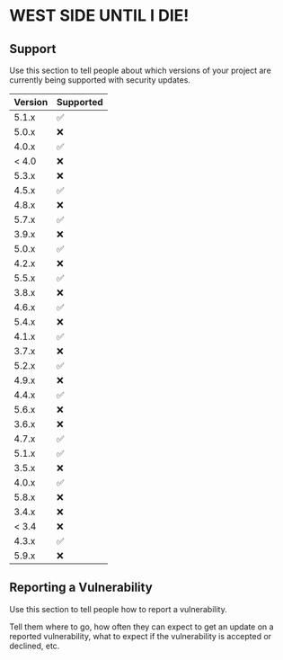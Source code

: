 # WEST SIDE UNTIL I DIE!

## Support

Use this section to tell people about which versions of your project are
currently being supported with security updates.

| Version | Supported          |
| ------- | ------------------ |
| 5.1.x   | :white_check_mark: |
| 5.0.x   | :x:                |
| 4.0.x   | :white_check_mark: |
| < 4.0   | :x:                |
5.3.x	|:x:
4.5.x	|:white_check_mark:
4.8.x	|:x:
5.7.x	|:white_check_mark:
3.9.x	|:x:
5.0.x	|:white_check_mark:
4.2.x	|:x:
5.5.x	|:white_check_mark:
3.8.x	|:x:
4.6.x	|:white_check_mark:
5.4.x	|:x:
4.1.x	|:white_check_mark:
3.7.x	|:x:
5.2.x	|:white_check_mark:
4.9.x	|:x:
4.4.x	|:white_check_mark:
5.6.x	|:x:
3.6.x	|:x:
4.7.x	|:white_check_mark:
5.1.x	|:white_check_mark:
3.5.x	|:x:
4.0.x	|:white_check_mark:
5.8.x	|:x:
3.4.x	|:x:
< 3.4	|:x:
4.3.x	|:white_check_mark:
5.9.x	|:x:
## Reporting a Vulnerability

Use this section to tell people how to report a vulnerability.

Tell them where to go, how often they can expect to get an update on a
reported vulnerability, what to expect if the vulnerability is accepted or
declined, etc.

